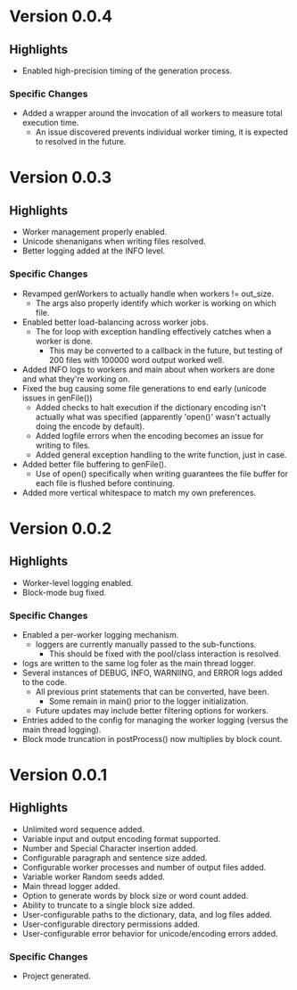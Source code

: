 # Version 0.0.4

## Highlights
- Enabled high-precision timing of the generation process.

### Specific Changes
- Added a wrapper around the invocation of all workers to measure total execution time.
  - An issue discovered prevents individual worker timing, it is expected to resolved in the future.

# Version 0.0.3

## Highlights
- Worker management properly enabled.
- Unicode shenanigans when writing files resolved.
- Better logging added at the INFO level.

### Specific Changes
- Revamped genWorkers to actually handle when workers != out_size.
  - The args also properly identify which worker is working on which file.
- Enabled better load-balancing across worker jobs.
  - The for loop with exception handling effectively catches when a worker is done.
    - This may be converted to a callback in the future, but testing of 200 files with 100000 word output worked well.
- Added INFO logs to workers and main about when workers are done and what they're working on.
- Fixed the bug causing some file generations to end early (unicode issues in genFile())
  - Added checks to halt execution if the dictionary encoding isn't actually what was specified (apparently 'open()' wasn't actually doing the encode by default).
  - Added logfile errors when the encoding becomes an issue for writing to files.
  - Added general exception handling to the write function, just in case.
- Added better file buffering to genFile().
  - Use of open() specifically when writing guarantees the file buffer for each file is flushed before continuing.
- Added more vertical whitespace to match my own preferences.

# Version 0.0.2

## Highlights
- Worker-level logging enabled.
- Block-mode bug fixed.

### Specific Changes
- Enabled a per-worker logging mechanism.
  - loggers are currently manually passed to the sub-functions.
    - This should be fixed with the pool/class interaction is resolved.
- logs are written to the same log foler as the main thread logger.
- Several instances of DEBUG, INFO, WARNIING, and ERROR logs added to the code.
  - All previous print statements that can be converted, have been.
    - Some remain in main() prior to the logger initialization.
  - Future updates may include better filtering options for workers.
- Entries added to the config for managing the worker logging (versus the main thread logging).
- Block mode truncation in postProcess() now multiplies by block count.

# Version 0.0.1

## Highlights
- Unlimited word sequence added.
- Variable input and output encoding format supported.
- Number and Special Character insertion added.
- Configurable paragraph and sentence size added.
- Configurable worker processes and number of output files added.
- Variable worker Random seeds added.
- Main thread logger added.
- Option to generate words by block size or word count added.
- Ability to truncate to a single block size added.
- User-configurable paths to the dictionary, data, and log files added.
- User-configurable directory permissions added.
- User-configurable error behavior for unicode/encoding errors added.

### Specific Changes
- Project generated.

